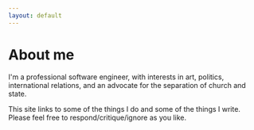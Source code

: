 ```yaml
---
layout: default
---
```

# About me

I'm a professional software engineer, with interests in art, politics, international relations, and an advocate for the separation of church and state.

This site links to some of the things I do and some of the things I write.  Please feel free to respond/critique/ignore as you like.
    
